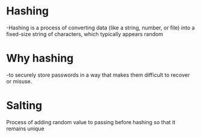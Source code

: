 # Hashing

-Hashing is a process of converting data (like a string, number, or file) into a fixed-size string of characters, which typically appears random

# Why hashing

-to securely store passwords in a way that makes them difficult to recover or misuse.

# Salting

Process of adding random value to passing before hashing so that it remains unique
